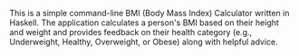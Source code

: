This is a simple command-line BMI (Body Mass Index) Calculator written in Haskell. The application calculates a person's BMI based on their height and weight and provides feedback on their health category (e.g., Underweight, Healthy, Overweight, or Obese) along with helpful advice.
